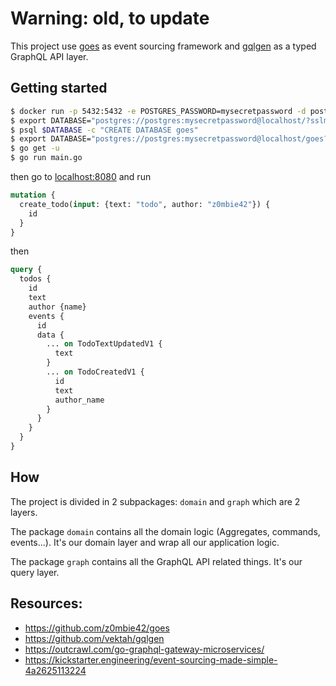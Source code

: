 # Warning: old, to update

This project use [goes](https://github.com/z0mbie42/goes) as event sourcing framework and [gqlgen](https://github.com/vektah/gqlgen) as a typed GraphQL API layer.

## Getting started

```bash
$ docker run -p 5432:5432 -e POSTGRES_PASSWORD=mysecretpassword -d postgres
$ export DATABASE="postgres://postgres:mysecretpassword@localhost/?sslmode=disable"
$ psql $DATABASE -c "CREATE DATABASE goes"
$ export DATABASE="postgres://postgres:mysecretpassword@localhost/goes?sslmode=disable"
$ go get -u
$ go run main.go
```

then go to [localhost:8080](http://localhost:8080) and run
```graphql
mutation {
  create_todo(input: {text: "todo", author: "z0mbie42"}) {
    id
  }
}
```
then
```graphql
query {
  todos {
    id
    text
    author {name}
    events {
      id
      data {
        ... on TodoTextUpdatedV1 {
          text
        }
        ... on TodoCreatedV1 {
          id
          text
          author_name
        }
      }
    }
  }
}
```


## How

The project is divided in 2 subpackages: `domain` and `graph` which are 2 layers.

The package `domain` contains all the domain logic (Aggregates, commands, events...). It's our domain layer and wrap all our application logic.

The package `graph` contains all the GraphQL API related things. It's our query layer.


## Resources:

* https://github.com/z0mbie42/goes
* https://github.com/vektah/gqlgen
* https://outcrawl.com/go-graphql-gateway-microservices/
* https://kickstarter.engineering/event-sourcing-made-simple-4a2625113224
